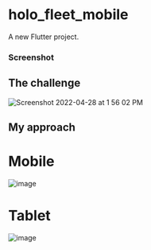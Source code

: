 # holo_fleet_mobile

A new Flutter project.

### Screenshot

## The challenge

![Screenshot 2022-04-28 at 1 56 02 PM](https://user-images.githubusercontent.com/42675180/166661474-1bd41f5a-c72e-44ca-b6d2-54c798073446.png)


## My approach
# Mobile
![image](https://user-images.githubusercontent.com/42675180/166661235-4ba8cf9f-5217-432b-991d-d6728f6f328f.png)

# Tablet
![image](https://user-images.githubusercontent.com/42675180/166661324-2a9b0b1a-2efa-4990-97b4-8ec7980d5e77.png)


